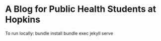 # A Blog for Public Health Students at Hopkins


To run locally:
bundle install
bundle exec jekyll serve